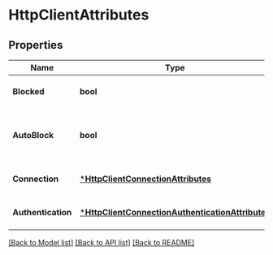 # HttpClientAttributes

## Properties
Name | Type | Description | Notes
------------ | ------------- | ------------- | -------------
**Blocked** | **bool** | Whether to block outbound connections on the repository | [default to null]
**AutoBlock** | **bool** | Whether to auto-block outbound connections if remote peer is detected as unreachable/unresponsive | [default to null]
**Connection** | [***HttpClientConnectionAttributes**](HttpClientConnectionAttributes.md) |  | [optional] [default to null]
**Authentication** | [***HttpClientConnectionAuthenticationAttributes**](HttpClientConnectionAuthenticationAttributes.md) |  | [optional] [default to null]

[[Back to Model list]](../README.md#documentation-for-models) [[Back to API list]](../README.md#documentation-for-api-endpoints) [[Back to README]](../README.md)


